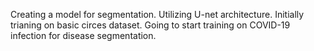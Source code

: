 Creating a model for segmentation. Utilizing U-net architecture. Initially trianing on basic circes dataset. Going to start training on COVID-19 infection for disease segmentation. 
